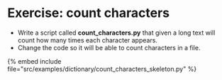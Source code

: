 # Exercise: count characters


* Write a script called **count_characters.py** that given a long text will count how many times each character appears.
* Change the code so it will be able to count characters in a file.

{% embed include file="src/examples/dictionary/count_characters_skeleton.py" %}


